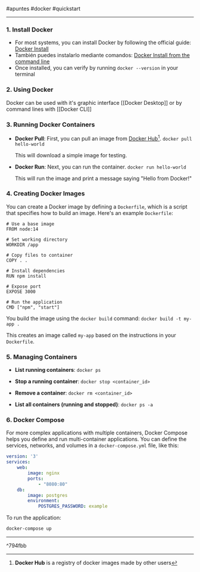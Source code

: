 #apuntes #docker #quickstart 
___
### 1. **Install Docker**

- For most systems, you can install Docker by following the official guide: [Docker Install](https://docs.docker.com/desktop/setup/install/windows-install/)
- También puedes instalarlo mediante comandos: [Docker Install from the command line](https://docs.docker.com/desktop/setup/install/windows-install/#:~:text=to%20take%20effect.-,Install%20from%20the%20command%20line,-After%20downloading)
- Once installed, you can verify by running `docker --version` in your terminal

### 2. **Using Docker** 

Docker can be used with it's graphic interface [[Docker Desktop]] or by command lines with 
[[Docker CLI]]
### 3. **Running Docker Containers**

- **Docker Pull**: First, you can pull an image from [Docker Hub](https://hub.docker.com/)[^1].
  `docker pull hello-world`

	This will download a simple image for testing.

- **Docker Run**: Next, you can run the container.
  `docker run hello-world`

    This will run the image and print a message saying "Hello from Docker!"

### 4. **Creating Docker Images**

You can create a Docker image by defining a `Dockerfile`, which is a script that specifies how to build an image. Here's an example `Dockerfile`:

```
# Use a base image 
FROM node:14  

# Set working directory 
WORKDIR /app  

# Copy files to container 
COPY . .  

# Install dependencies 
RUN npm install  

# Expose port 
EXPOSE 3000  

# Run the application 
CMD ["npm", "start"]
```

You build the image using the `docker build` command:
`docker build -t my-app .`

This creates an image called `my-app` based on the instructions in your `Dockerfile`.

### 5. **Managing Containers**

- **List running containers**:
  `docker ps`

- **Stop a running container**:
  `docker stop <container_id>`

- **Remove a container**:
   `docker rm <container_id>`

- **List all containers (running and stopped)**:
  `docker ps -a`

### 6. **Docker Compose**

For more complex applications with multiple containers, Docker Compose helps you define and run multi-container applications. You can define the services, networks, and volumes in a `docker-compose.yml` file, like this:

```yaml
version: '3'
services:   
	web:     
		image: nginx     
		ports:       
			- "8080:80"   
	db:     
		image: postgres     
		environment:       
			POSTGRES_PASSWORD: example
```

To run the application:

```bash
docker-compose up
```


---
[^1]: **Docker Hub** is a registry of docker images made by other users

^794fbb
